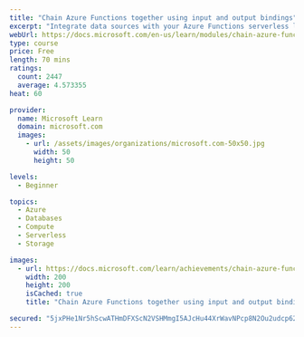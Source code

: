 ```yaml
---
title: "Chain Azure Functions together using input and output bindings"
excerpt: "Integrate data sources with your Azure Functions serverless logic by using bindings."
webUrl: https://docs.microsoft.com/en-us/learn/modules/chain-azure-functions-data-using-bindings/
type: course
price: Free
length: 70 mins
ratings:
  count: 2447
  average: 4.573355
heat: 60

provider:
  name: Microsoft Learn
  domain: microsoft.com
  images:
    - url: /assets/images/organizations/microsoft.com-50x50.jpg
      width: 50
      height: 50

levels:
  - Beginner

topics:
  - Azure
  - Databases
  - Compute
  - Serverless
  - Storage

images:
  - url: https://docs.microsoft.com/learn/achievements/chain-azure-functions-data-using-bindings-social.png
    width: 200
    height: 200
    isCached: true
    title: "Chain Azure Functions together using input and output bindings"

secured: "5jxPHe1Nr5hScwATHmDFXScN2VSHMmgI5AJcHu44XrWavNPcp8N2Ou2udcp62YmkUWVblM7yhvH5ux0//7dKg1xDhOkuwOHnZtrzheohjRnJPSBr6KhOBoLtSR0U7tK1XFyObCnIV3aCFnCqQeRWBSHhF4G/JzpAmGKP1CTv6J4ymNHVXJVPPZ6vyfLLeqbcz9bkcniDDwLeZdKvZ8zo2ytBHq1SSdKDSV6SIYc31/kFeZAGC59BdEVf0Qoajvo3Iyfj5LVX9rOMPohAlTp87AP8OovIGiUGl4YRgOAzcud6UW72dwkonwX6BzVRSNjymKzq3MXkkRjL1iW+QxB7Y8LdbG+gBu+yIPerR/V8N08O4DxAh0fH35Y106CgiKqg+A2AXCYnK17VD1pU6Oqx3Q==;EaN2SpPPyEL/Y91d/5l6ew=="
---
```



